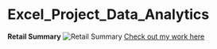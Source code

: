 # Excel_Project_Data_Analytics
**Retail Summary**
![Retail Summary](https://github.com/user-attachments/assets/4a3f914d-ccf3-404f-9bf4-9e81f26a6251)
[Check out my work here](Excel_Project_Data_Analytics
)
